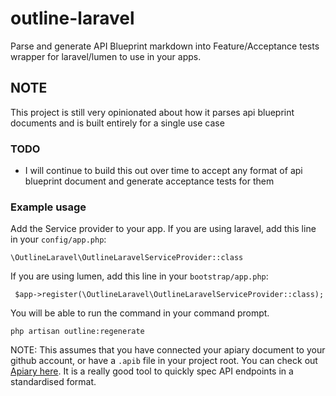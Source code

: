 # outline-laravel
Parse and generate API Blueprint markdown into Feature/Acceptance tests wrapper for laravel/lumen to use in your apps.

## NOTE

This project is still very opinionated about how it parses api blueprint documents and is built entirely for a single use case

### TODO
- I will continue to build this out over time to accept any format of api blueprint document and generate acceptance tests for them

### Example usage

Add the Service provider to your app. If you are using laravel, add this line in your `config/app.php`:

```
\OutlineLaravel\OutlineLaravelServiceProvider::class
```

If you are using lumen, add this line in your `bootstrap/app.php`:

```
 $app->register(\OutlineLaravel\OutlineLaravelServiceProvider::class);
```

You will be able to run the command in your command prompt. 

```
php artisan outline:regenerate
```

NOTE: This assumes that you have connected your apiary document to your github account, or have a `.apib` file in your project root. You can check out 
 [Apiary here](https://apiary.io/). It is a really good tool to quickly spec API endpoints in a standardised format.
